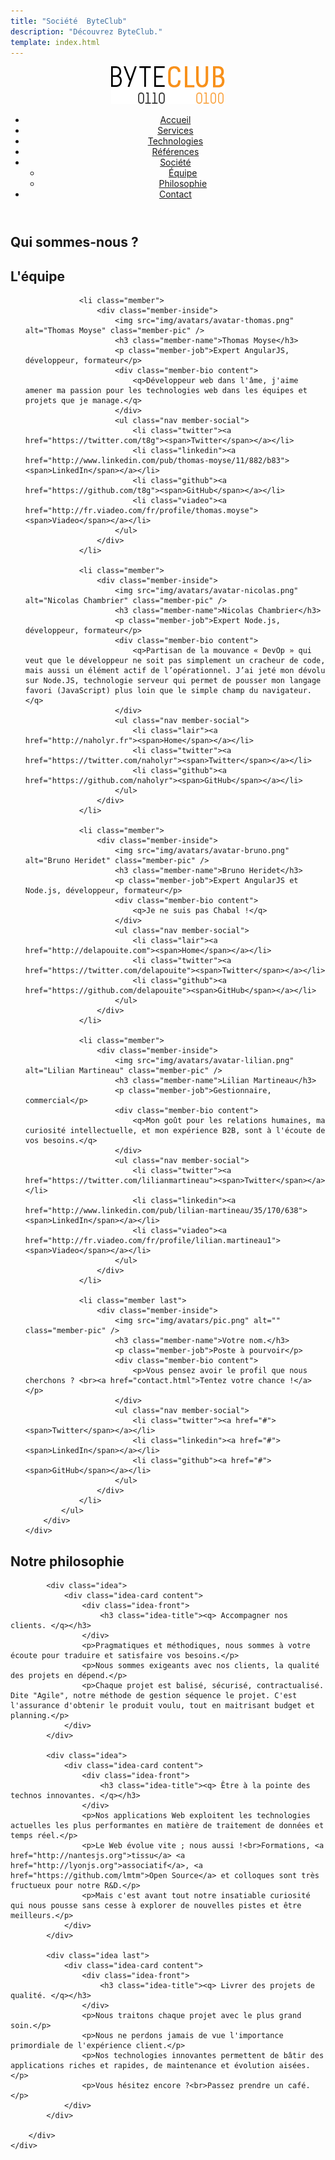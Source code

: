 ```yaml
---
title: "Société  ByteClub"
description: "Découvrez ByteClub."
template: index.html
---
```

<div class="js-sticky">
	<header class="header" role="banner" id="top">
		<div class="wrap cf">
			<div class="logo"><a href="index.html" title="Retour à l'accueil"><img src="img/logo-byteclub.png" alt="ByteClub"/></a></div>
			<nav class="wrapper-nav-main">
				<ul class="nav nav-main">
					<li class="lnk-home"><a href="index.html"><span>Accueil</span></a></li>
					<li><a href="services.html">Services</a></li>
					<li><a href="technologies.html">Technologies</a></li>
					<li><a href="references.html">Références</a></li>
					<li class="current"><a href="societe.html">Société</a>
						<ul class="nav nav-sub">
							<li><a href="#equipe">Équipe</a></li>
							<li><a href="#philosophie">Philosophie</a></li>
						</ul>
					</li>
					<li><a href="contact.html">Contact</a></li>
				</ul>
			</nav>
		</div>
	</header>
</div>

<section class="banner">
	<div class="wrap cf">
		<div class="inner">
			<h1 class="page-title">Qui sommes-nous ?</h1>
		</div>
	</div>
</section>

<section class="section">
	<div class="wrap cf">
		<div class="inner">
			<h2 id="equipe" class="title-main">L'équipe</h2>
			<ul>

				<li class="member">
					<div class="member-inside">
						<img src="img/avatars/avatar-thomas.png" alt="Thomas Moyse" class="member-pic" />
						<h3 class="member-name">Thomas Moyse</h3>
						<p class="member-job">Expert AngularJS, développeur, formateur</p>
						<div class="member-bio content">
							<q>Développeur web dans l'âme, j'aime amener ma passion pour les technologies web dans les équipes et projets que je manage.</q>
						</div>
						<ul class="nav member-social">
							<li class="twitter"><a href="https://twitter.com/t8g"><span>Twitter</span></a></li>
							<li class="linkedin"><a href="http://www.linkedin.com/pub/thomas-moyse/11/882/b83"><span>LinkedIn</span></a></li>
							<li class="github"><a href="https://github.com/t8g"><span>GitHub</span></a></li>
							<li class="viadeo"><a href="http://fr.viadeo.com/fr/profile/thomas.moyse"><span>Viadeo</span></a></li>
						</ul>
					</div>
				</li>

				<li class="member">
					<div class="member-inside">
						<img src="img/avatars/avatar-nicolas.png" alt="Nicolas Chambrier" class="member-pic" />
						<h3 class="member-name">Nicolas Chambrier</h3>
						<p class="member-job">Expert Node.js, développeur, formateur</p>
						<div class="member-bio content">
							<q>Partisan de la mouvance « DevOp » qui veut que le développeur ne soit pas simplement un cracheur de code, mais aussi un élément actif de l’opérationnel. J’ai jeté mon dévolu sur Node.JS, technologie serveur qui permet de pousser mon langage favori (JavaScript) plus loin que le simple champ du navigateur.</q>
						</div>
						<ul class="nav member-social">
							<li class="lair"><a href="http://naholyr.fr"><span>Home</span></a></li>
							<li class="twitter"><a href="https://twitter.com/naholyr"><span>Twitter</span></a></li>
							<li class="github"><a href="https://github.com/naholyr"><span>GitHub</span></a></li>
						</ul>
					</div>
				</li>

				<li class="member">
					<div class="member-inside">
						<img src="img/avatars/avatar-bruno.png" alt="Bruno Heridet" class="member-pic" />
						<h3 class="member-name">Bruno Heridet</h3>
						<p class="member-job">Expert AngularJS et Node.js, développeur, formateur</p>
						<div class="member-bio content">
							<q>Je ne suis pas Chabal !</q>
						</div>
						<ul class="nav member-social">
							<li class="lair"><a href="http://delapouite.com"><span>Home</span></a></li>
							<li class="twitter"><a href="https://twitter.com/delapouite"><span>Twitter</span></a></li>
							<li class="github"><a href="https://github.com/delapouite"><span>GitHub</span></a></li>
						</ul>
					</div>
				</li>

				<li class="member">
					<div class="member-inside">
						<img src="img/avatars/avatar-lilian.png" alt="Lilian Martineau" class="member-pic" />
						<h3 class="member-name">Lilian Martineau</h3>
						<p class="member-job">Gestionnaire, commercial</p>
						<div class="member-bio content">
							<q>Mon goût pour les relations humaines, ma curiosité intellectuelle, et mon expérience B2B, sont à l'écoute de vos besoins.</q>
						</div>
						<ul class="nav member-social">
							<li class="twitter"><a href="https://twitter.com/lilianmartineau"><span>Twitter</span></a></li>
							<li class="linkedin"><a href="http://www.linkedin.com/pub/lilian-martineau/35/170/638"><span>LinkedIn</span></a></li>
							<li class="viadeo"><a href="http://fr.viadeo.com/fr/profile/lilian.martineau1"><span>Viadeo</span></a></li>
						</ul>
					</div>
				</li>

				<li class="member last">
					<div class="member-inside">
						<img src="img/avatars/pic.png" alt="" class="member-pic" />
						<h3 class="member-name">Votre nom.</h3>
						<p class="member-job">Poste à pourvoir</p>
						<div class="member-bio content">
							<p>Vous pensez avoir le profil que nous cherchons ? <br><a href="contact.html">Tentez votre chance !</a></p>
						</div>
						<ul class="nav member-social">
							<li class="twitter"><a href="#"><span>Twitter</span></a></li>
							<li class="linkedin"><a href="#"><span>LinkedIn</span></a></li>
							<li class="github"><a href="#"><span>GitHub</span></a></li>
						</ul>
					</div>
				</li>
			</ul>
		</div>
	</div>
</section>

<section class="section section-alt">
	<div class="wrap cf">
		<div class="inner">
			<h2 id="philosophie" class="title-main">Notre philosophie</h2>

			<div class="idea">
				<div class="idea-card content">
					<div class="idea-front">
						<h3 class="idea-title"><q> Accompagner nos clients. </q></h3>
					</div>
					<p>Pragmatiques et méthodiques, nous sommes à votre écoute pour traduire et satisfaire vos besoins.</p>
					<p>Nous sommes exigeants avec nos clients, la qualité des projets en dépend.</p>
					<p>Chaque projet est balisé, sécurisé, contractualisé. Dite "Agile", notre méthode de gestion séquence le projet. C'est l'assurance d'obtenir le produit voulu, tout en maitrisant budget et planning.</p>
				</div>
			</div>

			<div class="idea">
				<div class="idea-card content">
					<div class="idea-front">
						<h3 class="idea-title"><q> Être à la pointe des technos innovantes. </q></h3>
					</div>
					<p>Nos applications Web exploitent les technologies actuelles les plus performantes en matière de traitement de données et temps réel.</p>
					<p>Le Web évolue vite ; nous aussi !<br>Formations, <a href="http://nantesjs.org">tissu</a> <a href="http://lyonjs.org">associatif</a>, <a href="https://github.com/lmtm">Open Source</a> et colloques sont très fructueux pour notre R&D.</p>
					<p>Mais c'est avant tout notre insatiable curiosité qui nous pousse sans cesse à explorer de nouvelles pistes et être meilleurs.</p>
				</div>
			</div>

			<div class="idea last">
				<div class="idea-card content">
					<div class="idea-front">
						<h3 class="idea-title"><q> Livrer des projets de qualité. </q></h3>
					</div>
					<p>Nous traitons chaque projet avec le plus grand soin.</p>
					<p>Nous ne perdons jamais de vue l'importance primordiale de l'expérience client.</p>
					<p>Nos technologies innovantes permettent de bâtir des applications riches et rapides, de maintenance et évolution aisées.</p>
					<p>Vous hésitez encore ?<br>Passez prendre un café.</p>
				</div>
			</div>

		</div>
	</div>
</section>

